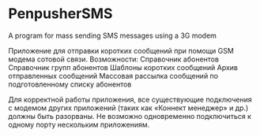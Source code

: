 # PenpusherSMS
A program for mass sending SMS messages using a 3G modem

Приложение для отправки коротких сообщений при помощи GSM модема сотовой связи.
Возможности:
	Справочник абонентов
	Справочник групп абонентов
	Шаблоны коротких сообщений
	Архив отправленных сообщений
	Массовая рассылка сообщений по подготовленному списку абонентов

Для корректной работы приложения, все существующие подключения с модемом других приложений (таких как «Коннект менеджер» и др.) должны быть разорваны. Не возможно одновременно подключиться к одному порту нескольким приложениям.

